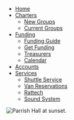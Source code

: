 <!DOCTYPE html>
<html>

<head>
  <title>HTML Reference</title>
</head>
<body>
  <nav>
    <ul class="fade-menu">
      <li>
        <a href="#">Home</a>
      </li>
      <li>
        <a href="#">Charters</a>
        <ul>
          <li><a href="#">New Groups</a></li>
          <li><a href="#">Current Groups</a></li>
        </ul>
        </li>
      <li>
        <a href="#">Funding</a>
        <ul>
          <li><a href="#">Funding Guide</a></li>
          <li><a href="#">Get Funding</a></li>
          <li><a href="#">Treasurers</a></li>
          <li><a href="#">Calendar</a></li>
        </ul>
      </li>
      <li>
        <a href="#">Accounts</a>
      </li>
      <li>
        <a href="#">Services</a>
        <ul>
          <li><a href="#">Shuttle Service</a></li>
          <li><a href="#">Van Reservations</a></li>
          <li><a href="#">Rattech</a></li>
          <li><a href="#">Sound System</a></li>
        </ul>
      </li>
    </ul>
  </nav>
  <div>
    <img src="parrish.jpg" alt="Parrish Hall at sunset.">
  </div>
</body>
</html>
